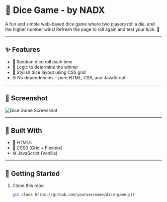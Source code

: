# 🎲 Dice Game - by NADX

A fun and simple web-based dice game where two players roll a die, and the higher number wins! Refresh the page to roll again and test your luck. 🎉

---

## ✨ Features

- 🎯 Random dice roll each time
- 🧠 Logic to determine the winner
- 🎨 Stylish dice layout using CSS grid
- 🌐 No dependencies – pure HTML, CSS, and JavaScript

---

## 📸 Screenshot

![Dice Game Screenshot](https://i.imgur.com/7f0oZVN.png) <!-- Replace with your actual screenshot link if available -->

---

## 🔧 Built With

- 🧾 HTML5  
- 🎨 CSS3 (Grid + Flexbox)  
- ⚙️ JavaScript (Vanilla)

---

## 🚀 Getting Started

1. Clone this repo  
   ```bash
   git clone https://github.com/yourusername/dice-game.git
